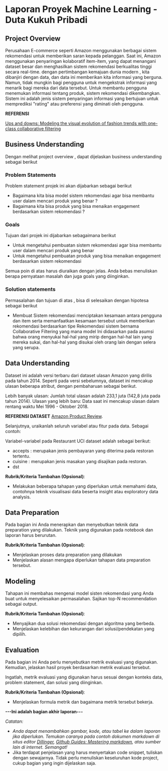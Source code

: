 # Laporan Proyek Machine Learning - Duta Kukuh Pribadi

## Project Overview

Perusahaan E-commerce seperti Amazon menggunakan berbagai sistem rekomendasi untuk memberikan saran kepada pelanggan. Saat ini, Amazon menggunakan penyaringan kolaboratif item-item, yang dapat menangani dataset besar dan menghasilkan sistem rekomendasi berkualitas tinggi secara real-time. dengan pertimbangan kemajuan dunia modern , kita dibanjiri dengan data, dan data ini memberikan kita informasi yang berguna. Namun, tidak mungkin bagi pengguna untuk mengekstrak informasi yang menarik bagi mereka dari data tersebut. Untuk membantu pengguna menemukan informasi tentang produk, sistem rekomendasi dikembangkan. Sistem ini adalah jenis sistem penyaringan informasi yang bertujuan untuk memprediksi "rating" atau preferensi yang diminati oleh pengguna.

**REFERENSI**

[Ups and downs: Modeling the visual evolution of fashion trends with one-class collaborative filtering](https://dl.acm.org/doi/abs/10.1145/2872427.2883037)

## Business Understanding

Dengan melihat project overview , dapat dijelaskan business understanding sebagai berikut

### Problem Statements

Problem statement projek ini akan dijabarkan sebagai berikut

- Bagaimana kita bisa model sistem rekomendasi agar bisa membantu user dalam mencari produk yang benar ?
- Bagaimana kita bisa produk yang bisa menaikan engagement berdasarkan sistem rekomendasi ?

### Goals

Tujuan dari projek ini dijabarkan sebagaimana berikut

- Untuk mengetahui pembuatan sistem rekomendasi agar bisa membantu user dalam mencari produk yang benar
- Untuk mengetahui pembuatan produk yang bisa menaikan engagement berdasarkan sistem rekomendasi

Semua poin di atas harus diuraikan dengan jelas. Anda bebas menuliskan berapa pernyataan masalah dan juga goals yang diinginkan.

### Solution statements

Permasalahan dan tujuan di atas , bisa di selesaikan dengan hipotesa sebagai berikut

- Membuat Sistem rekomendasi menciptakan kesamaan antara pengguna dan item serta memanfaatkan kesamaan tersebut untuk memberikan rekomendasi berdasarkan tipe Rekomendasi sistem bernama Collaborative Filtering yang mana model Ini didasarkan pada asumsi bahwa orang menyukai hal-hal yang mirip dengan hal-hal lain yang mereka sukai, dan hal-hal yang disukai oleh orang lain dengan selera yang serupa.

## Data Understanding

Dataset ini adalah versi terbaru dari dataset ulasan Amazon yang dirilis pada tahun 2014. Seperti pada versi sebelumnya, dataset ini mencakup ulasan beberapa atribut, dengan pembaharuan sebagai berikut.

Lebih banyak ulasan:
Jumlah total ulasan adalah 233,1 juta (142,8 juta pada tahun 2014).
Ulasan yang lebih baru:
Data saat ini mencakup ulasan dalam rentang waktu Mei 1996 - Oktober 2018.

**REFERENSI DATASET**
[Amazon Product Review](http://jmcauley.ucsd.edu/data/amazon/).

Selanjutnya, uraikanlah seluruh variabel atau fitur pada data. Sebagai contoh:

Variabel-variabel pada Restaurant UCI dataset adalah sebagai berikut:

- accepts : merupakan jenis pembayaran yang diterima pada restoran tertentu.
- cuisine : merupakan jenis masakan yang disajikan pada restoran.
- dst

**Rubrik/Kriteria Tambahan (Opsional)**:

- Melakukan beberapa tahapan yang diperlukan untuk memahami data, contohnya teknik visualisasi data beserta insight atau exploratory data analysis.

## Data Preparation

Pada bagian ini Anda menerapkan dan menyebutkan teknik data preparation yang dilakukan. Teknik yang digunakan pada notebook dan laporan harus berurutan.

**Rubrik/Kriteria Tambahan (Opsional)**:

- Menjelaskan proses data preparation yang dilakukan
- Menjelaskan alasan mengapa diperlukan tahapan data preparation tersebut.

## Modeling

Tahapan ini membahas mengenai model sisten rekomendasi yang Anda buat untuk menyelesaikan permasalahan. Sajikan top-N recommendation sebagai output.

**Rubrik/Kriteria Tambahan (Opsional)**:

- Menyajikan dua solusi rekomendasi dengan algoritma yang berbeda.
- Menjelaskan kelebihan dan kekurangan dari solusi/pendekatan yang dipilih.

## Evaluation

Pada bagian ini Anda perlu menyebutkan metrik evaluasi yang digunakan. Kemudian, jelaskan hasil proyek berdasarkan metrik evaluasi tersebut.

Ingatlah, metrik evaluasi yang digunakan harus sesuai dengan konteks data, problem statement, dan solusi yang diinginkan.

**Rubrik/Kriteria Tambahan (Opsional)**:

- Menjelaskan formula metrik dan bagaimana metrik tersebut bekerja.

**---Ini adalah bagian akhir laporan---**

_Catatan:_

- _Anda dapat menambahkan gambar, kode, atau tabel ke dalam laporan jika diperlukan. Temukan caranya pada contoh dokumen markdown di situs editor [Dillinger](https://dillinger.io/), [Github Guides: Mastering markdown](https://guides.github.com/features/mastering-markdown/), atau sumber lain di internet. Semangat!_
- Jika terdapat penjelasan yang harus menyertakan code snippet, tuliskan dengan sewajarnya. Tidak perlu menuliskan keseluruhan kode project, cukup bagian yang ingin dijelaskan saja.
